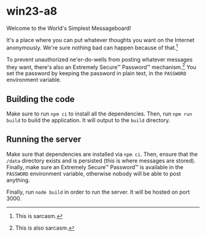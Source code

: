 # win23-a8

Welcome to the World's Simplest Messageboard!

It's a place where you can put whatever thoughts you want on the Internet
anonymously. We're sure nothing bad can happen because of that.[^1]

To prevent unauthorized ne'er-do-wells from posting whatever messages they want,
there's also an Extremely Secure™ Password™ mechanism.[^2] You set the password
by keeping the password in plain text, in the `PASSWORD` environment variable.

## Building the code

Make sure to run `npm ci` to install all the dependencies. Then,
run `npm run build` to build the application. It will output to the `build`
directory.

## Running the server

Make sure that dependencies are installed via `npm ci`. Then, ensure that
the `/data` directory exists and is persisted (this is where messages are
stored). Finally, make sure an Extremely Secure™ Password™ is available in the
`PASSWORD` environment variable, otherwise nobody will be able to post anything.

Finally, run `node build` in order to run the server. It will be hosted on port 3000.

[^1]: This is sarcasm.

[^2]: This is also sarcasm.

